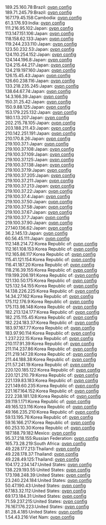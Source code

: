 189.25.160.78:Brazil: [ovpn config](vpn/189_25_160_78.ovpn)  
189.71.245.79:Brazil: [ovpn config](vpn/189_71_245_79.ovpn)  
167.179.45.158:Cambodia: [ovpn config](vpn/167_179_45_158.ovpn)  
61.3.176.93:India: [ovpn config](vpn/61_3_176_93.ovpn)  
111.216.95.102:Japan: [ovpn config](vpn/111_216_95_102.ovpn)  
113.147.151.106:Japan: [ovpn config](vpn/113_147_151_106.ovpn)  
118.158.62.133:Japan: [ovpn config](vpn/118_158_62_133.ovpn)  
119.244.233.110:Japan: [ovpn config](vpn/119_244_233_110.ovpn)  
123.50.232.53:Japan: [ovpn config](vpn/123_50_232_53.ovpn)  
124.110.254.152:Japan: [ovpn config](vpn/124_110_254_152.ovpn)  
124.144.196.8:Japan: [ovpn config](vpn/124_144_196_8.ovpn)  
124.215.44.217:Japan: [ovpn config](vpn/124_215_44_217.ovpn)  
124.219.197.160:Japan: [ovpn config](vpn/124_219_197_160.ovpn)  
126.15.45.43:Japan: [ovpn config](vpn/126_15_45_43.ovpn)  
126.60.238.116:Japan: [ovpn config](vpn/126_60_238_116.ovpn)  
133.218.235.245:Japan: [ovpn config](vpn/133_218_235_245.ovpn)  
138.64.67.74:Japan: [ovpn config](vpn/138_64_67_74.ovpn)  
14.3.166.39:Japan: [ovpn config](vpn/14_3_166_39.ovpn)  
150.31.25.42:Japan: [ovpn config](vpn/150_31_25_42.ovpn)  
150.9.88.125:Japan: [ovpn config](vpn/150_9_88_125.ovpn)  
153.179.225.132:Japan: [ovpn config](vpn/153_179_225_132.ovpn)  
180.1.13.207:Japan: [ovpn config](vpn/180_1_13_207.ovpn)  
202.215.78.105:Japan: [ovpn config](vpn/202_215_78_105.ovpn)  
203.188.211.43:Japan: [ovpn config](vpn/203_188_211_43.ovpn)  
210.142.251.191:Japan: [ovpn config](vpn/210_142_251_191.ovpn)  
210.170.8.26:Japan: [ovpn config](vpn/210_170_8_26.ovpn)  
219.100.37.1:Japan: [ovpn config](vpn/219_100_37_1.ovpn)  
219.100.37.108:Japan: [ovpn config](vpn/219_100_37_108.ovpn)  
219.100.37.109:Japan: [ovpn config](vpn/219_100_37_109.ovpn)  
219.100.37.125:Japan: [ovpn config](vpn/219_100_37_125.ovpn)  
219.100.37.138:Japan: [ovpn config](vpn/219_100_37_138.ovpn)  
219.100.37.19:Japan: [ovpn config](vpn/219_100_37_19.ovpn)  
219.100.37.205:Japan: [ovpn config](vpn/219_100_37_205.ovpn)  
219.100.37.211:Japan: [ovpn config](vpn/219_100_37_211.ovpn)  
219.100.37.213:Japan: [ovpn config](vpn/219_100_37_213.ovpn)  
219.100.37.22:Japan: [ovpn config](vpn/219_100_37_22.ovpn)  
219.100.37.4:Japan: [ovpn config](vpn/219_100_37_4.ovpn)  
219.100.37.50:Japan: [ovpn config](vpn/219_100_37_50.ovpn)  
219.100.37.58:Japan: [ovpn config](vpn/219_100_37_58.ovpn)  
219.100.37.67:Japan: [ovpn config](vpn/219_100_37_67.ovpn)  
219.100.37.7:Japan: [ovpn config](vpn/219_100_37_7.ovpn)  
219.100.37.90:Japan: [ovpn config](vpn/219_100_37_90.ovpn)  
27.140.136.62:Japan: [ovpn config](vpn/27_140_136_62.ovpn)  
36.2.145.13:Japan: [ovpn config](vpn/36_2_145_13.ovpn)  
60.56.45.111:Japan: [ovpn config](vpn/60_56_45_111.ovpn)  
112.148.214.72:Korea Republic of: [ovpn config](vpn/112_148_214_72.ovpn)  
112.161.108.153:Korea Republic of: [ovpn config](vpn/112_161_108_153.ovpn)  
112.165.86.117:Korea Republic of: [ovpn config](vpn/112_165_86_117.ovpn)  
115.41.121.154:Korea Republic of: [ovpn config](vpn/115_41_121_154.ovpn)  
116.41.187.20:Korea Republic of: [ovpn config](vpn/116_41_187_20.ovpn)  
118.216.39.155:Korea Republic of: [ovpn config](vpn/118_216_39_155.ovpn)  
119.199.206.191:Korea Republic of: [ovpn config](vpn/119_199_206_191.ovpn)  
121.130.50.175:Korea Republic of: [ovpn config](vpn/121_130_50_175.ovpn)  
125.132.54.155:Korea Republic of: [ovpn config](vpn/125_132_54_155.ovpn)  
14.138.226.225:Korea Republic of: [ovpn config](vpn/14_138_226_225.ovpn)  
14.34.27.162:Korea Republic of: [ovpn config](vpn/14_34_27_162.ovpn)  
175.112.176.9:Korea Republic of: [ovpn config](vpn/175_112_176_9.ovpn)  
175.113.98.148:Korea Republic of: [ovpn config](vpn/175_113_98_148.ovpn)  
182.213.124.177:Korea Republic of: [ovpn config](vpn/182_213_124_177.ovpn)  
182.215.115.45:Korea Republic of: [ovpn config](vpn/182_215_115_45.ovpn)  
182.224.183.37:Korea Republic of: [ovpn config](vpn/182_224_183_37.ovpn)  
183.97.167.77:Korea Republic of: [ovpn config](vpn/183_97_167_77.ovpn)  
183.97.90.114:Korea Republic of: [ovpn config](vpn/183_97_90_114.ovpn)  
1.237.222.15:Korea Republic of: [ovpn config](vpn/1_237_222_15.ovpn)  
210.117.91.39:Korea Republic of: [ovpn config](vpn/210_117_91_39.ovpn)  
211.114.237.86:Korea Republic of: [ovpn config](vpn/211_114_237_86.ovpn)  
211.219.147.28:Korea Republic of: [ovpn config](vpn/211_219_147_28.ovpn)  
211.44.188.38:Korea Republic of: [ovpn config](vpn/211_44_188_38.ovpn)  
211.57.241.19:Korea Republic of: [ovpn config](vpn/211_57_241_19.ovpn)  
220.120.185.122:Korea Republic of: [ovpn config](vpn/220_120_185_122.ovpn)  
220.121.210.79:Korea Republic of: [ovpn config](vpn/220_121_210_79.ovpn)  
221.139.83.183:Korea Republic of: [ovpn config](vpn/221_139_83_183.ovpn)  
221.149.60.235:Korea Republic of: [ovpn config](vpn/221_149_60_235.ovpn)  
221.167.164.152:Korea Republic of: [ovpn config](vpn/221_167_164_152.ovpn)  
222.238.181.128:Korea Republic of: [ovpn config](vpn/222_238_181_128.ovpn)  
39.119.1.171:Korea Republic of: [ovpn config](vpn/39_119_1_171.ovpn)  
49.165.123.116:Korea Republic of: [ovpn config](vpn/49_165_123_116.ovpn)  
49.166.235.210:Korea Republic of: [ovpn config](vpn/49_166_235_210.ovpn)  
59.13.195.76:Korea Republic of: [ovpn config](vpn/59_13_195_76.ovpn)  
59.16.166.217:Korea Republic of: [ovpn config](vpn/59_16_166_217.ovpn)  
60.253.10.30:Korea Republic of: [ovpn config](vpn/60_253_10_30.ovpn)  
187.188.79.182:Mexico: [ovpn config](vpn/187_188_79_182.ovpn)  
95.37.218.155:Russian Federation: [ovpn config](vpn/95_37_218_155.ovpn)  
165.73.28.219:South Africa: [ovpn config](vpn/165_73_28_219.ovpn)  
49.228.177.213:Thailand: [ovpn config](vpn/49_228_177_213.ovpn)  
49.228.178.37:Thailand: [ovpn config](vpn/49_228_178_37.ovpn)  
49.228.49.125:Thailand: [ovpn config](vpn/49_228_49_125.ovpn)  
104.172.234.147:United States: [ovpn config](vpn/104_172_234_147.ovpn)  
138.229.193.55:United States: [ovpn config](vpn/138_229_193_55.ovpn)  
173.198.248.39:United States: [ovpn config](vpn/173_198_248_39.ovpn)  
23.240.224.184:United States: [ovpn config](vpn/23_240_224_184.ovpn)  
50.47.190.43:United States: [ovpn config](vpn/50_47_190_43.ovpn)  
67.183.32.112:United States: [ovpn config](vpn/67_183_32_112.ovpn)  
69.173.184.31:United States: [ovpn config](vpn/69_173_184_31.ovpn)  
71.59.237.215:United States: [ovpn config](vpn/71_59_237_215.ovpn)  
76.167.176.223:United States: [ovpn config](vpn/76_167_176_223.ovpn)  
81.28.4.185:United States: [ovpn config](vpn/81_28_4_185.ovpn)  
1.54.43.216:Viet Nam: [ovpn config](vpn/1_54_43_216.ovpn)  
